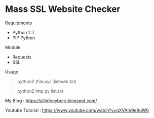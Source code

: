 # Mass SSL Website Checker

Requipments
- Python 2.7
- PIP Python

Module
- Requests
- SSL

Usage
> python2 (file.py) (listweb.txt)

> python2 http.py list.txt

My Blog : https://allinfocybers.blogspot.com/

Youtube Tutorial : https://www.youtube.com/watch?v=qXVAm9e9uW0
